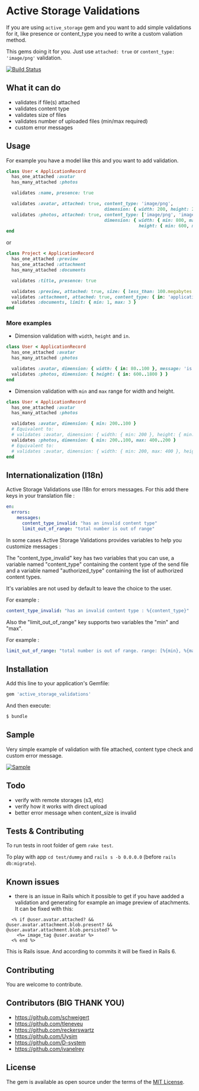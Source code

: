# Active Storage Validations

If you are using `active_storage` gem and you want to add simple validations for it, like presence or content_type you need to write a custom valiation method.

This gems doing it for you. Just use `attached: true` or `content_type: 'image/png'` validation.

[![Build Status](https://travis-ci.org/igorkasyanchuk/active_storage_validations.svg?branch=master)](https://travis-ci.org/igorkasyanchuk/active_storage_validations)

## What it can do

* validates if file(s) attached
* validates content type
* validates size of files
* validates number of uploaded files (min/max required)
* custom error messages

## Usage

For example you have a model like this and you want to add validation.

```ruby
class User < ApplicationRecord
  has_one_attached :avatar
  has_many_attached :photos

  validates :name, presence: true

  validates :avatar, attached: true, content_type: 'image/png',
                                     dimension: { width: 200, height: 200 }
  validates :photos, attached: true, content_type: ['image/png', 'image/jpg', 'image/jpeg'],
                                     dimension: { width: { min: 800, max: 2400 },
                                                  height: { min: 600, max: 1800 }, message: 'is not given between dimension' }
end
```

or

```ruby
class Project < ApplicationRecord
  has_one_attached :preview
  has_one_attached :attachment
  has_many_attached :documents

  validates :title, presence: true

  validates :preview, attached: true, size: { less_than: 100.megabytes , message: 'is not given between size' }
  validates :attachment, attached: true, content_type: { in: 'application/pdf', message: 'is not a PDF' }
  validates :documents, limit: { min: 1, max: 3 }
end
```

### More examples

- Dimension validation with `width`, `height` and `in`.

```ruby
class User < ApplicationRecord
  has_one_attached :avatar
  has_many_attached :photos

  validates :avatar, dimension: { width: { in: 80..100 }, message: 'is not given between dimension' }
  validates :photos, dimension: { height: { in: 600..1800 } }
end
```

- Dimension validation with `min` and `max` range for width and height.

```ruby
class User < ApplicationRecord
  has_one_attached :avatar
  has_many_attached :photos

  validates :avatar, dimension: { min: 200..100 }
  # Equivalent to:
  # validates :avatar, dimension: { width: { min: 200 }, height: { min: 100  } }
  validates :photos, dimension: { min: 200..100, max: 400..200 }
  # Equivalent to:
  # validates :avatar, dimension: { width: { min: 200, max: 400 }, height: { min: 100, max: 200  } }
end
```

## Internationalization (I18n)

Active Storage Validations use I18n for errors messages. For this add there keys in your translation file :

```yml
en:
  errors:
    messages:
      content_type_invalid: "has an invalid content type"
      limit_out_of_range: "total number is out of range"
```

In some cases Active Storage Validations provides variables to help you customize messages :

The "content_type_invalid" key has two variables that you can use, a variable named "content_type" containing the content type of the send file and a variable named "authorized_type" containing the list of authorized content types.

It's variables are not used by default to leave the choice to the user.

For example :

```yml
content_type_invalid: "has an invalid content type : %{content_type}"
```

Also the "limit_out_of_range" key supports two variables the "min" and "max".

For example :

```yml
limit_out_of_range: "total number is out of range. range: [%{min}, %{max}]"
```

## Installation

Add this line to your application's Gemfile:

```ruby
gem 'active_storage_validations'
```

And then execute:
```bash
$ bundle
```

## Sample

Very simple example of validation with file attached, content type check and custom error message.

[![Sample](https://raw.githubusercontent.com/igorkasyanchuk/active_storage_validations/master/docs/preview.png)](https://raw.githubusercontent.com/igorkasyanchuk/active_storage_validations/master/docs/preview.png)

## Todo
* verify with remote storages (s3, etc)
* verify how it works with direct upload
* better error message when  content_size is invalid

## Tests & Contributing

To run tests in root folder of gem `rake test`.

To play with app `cd test/dummy` and `rails s -b 0.0.0.0` (before `rails db:migrate`).

## Known issues

- there is an issue in Rails which it possible to get if you have aadded a validation and generating for example an image preview of atachments. It can be fixed with this:

```
  <% if @user.avatar.attached? && @user.avatar.attachment.blob.present? && @user.avatar.attachment.blob.persisted? %>
    <%= image_tag @user.avatar %>
  <% end %>
```
This is Rails issue. And according to commits it will be fixed in Rails 6.

## Contributing
You are welcome to contribute.

## Contributors (BIG THANK YOU)
- https://github.com/schweigert
- https://github.com/tleneveu
- https://github.com/reckerswartz
- https://github.com/Uysim
- https://github.com/D-system
- https://github.com/ivanelrey

## License
The gem is available as open source under the terms of the [MIT License](https://opensource.org/licenses/MIT).
